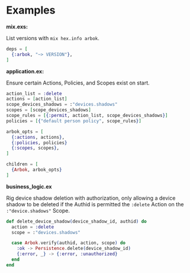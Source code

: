 # Examples

**mix.exs:**

List versions with `mix hex.info arbok`.

```elixir
deps = [
  {:arbok, "~> VERSION"},
]
```

**application.ex:**

Ensure certain Actions, Policies, and Scopes exist on start.

```elixir
action_list = :delete
actions = [action_list]
scope_devices_shadows = :"devices.shadows"
scopes = [scope_devices_shadows]
scope_rules = [{:permit, action_list, scope_devices_shadows}]
policies = [{"default person policy", scope_rules}]

arbok_opts = [
  {:actions, actions},
  {:policies, policies}
  {:scopes, scopes},
]

children = [
  {Arbok, arbok_opts}
]
```

**business_logic.ex**

Rig device shadow deletion with authorization, only allowing a device shadow to be deleted if the
Authid is permitted the `:delete` Action on the `:"device.shadows"` Scope.

```elixir
def delete_device_shadow(device_shadow_id, authid) do
  action = :delete
  scope = :"devices.shadows"

  case Arbok.verify(authid, action, scope) do
    :ok -> Persistence.delete(device_shadow_id)
    {:error, _} -> {:error, :unauthorized}
  end
end
```
